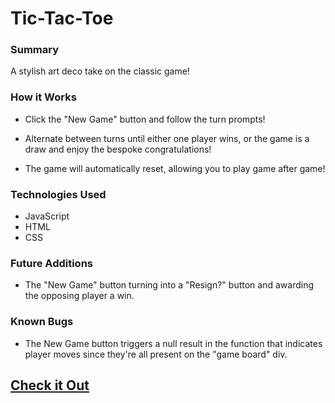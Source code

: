 # Tic-Tac-Toe

### Summary
A stylish art deco take on the classic game!

### How it Works
- Click the "New Game" button and follow the turn prompts!

- Alternate between turns until either one player wins, or the game is a draw and enjoy the bespoke congratulations!

- The game will automatically reset, allowing you to play game after game!

### Technologies Used
- JavaScript
- HTML
- CSS

### Future Additions
- The "New Game" button turning into a "Resign?" button and awarding the opposing player a win.


### Known Bugs
- The New Game button triggers a null result in the function that indicates player moves since they're all present on the "game board" div.

## [Check it Out](https://williammcguire/tic-tac-toe-solo/index.html)
